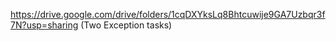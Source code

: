 https://drive.google.com/drive/folders/1cqDXYksLq8Bhtcuwije9GA7Uzbqr3f7N?usp=sharing (Two Exception tasks)

